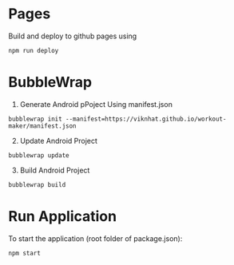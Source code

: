 # Pages
Build and deploy to github pages using
```shell
npm run deploy
```

# BubbleWrap
1. Generate Android pPoject Using manifest.json
```shell
bubblewrap init --manifest=https://viknhat.github.io/workout-maker/manifest.json
```
2. Update Android Project
```shell
bubblewrap update
```
3. Build Android Project
```shell
bubblewrap build
```

# Run Application
To start the application (root folder of package.json):
```shell
npm start
```

